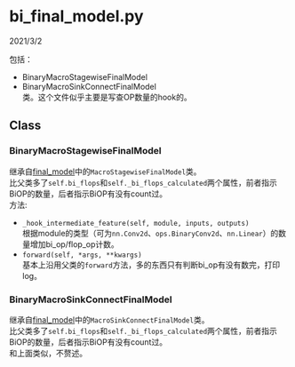 # bi_final_model.py  

2021/3/2  

包括：  
* BinaryMacroStagewiseFinalModel  
* BinaryMacroSinkConnectFinalModel  
类。这个文件似乎主要是写查OP数量的hook的。  

## Class  
### BinaryMacroStagewiseFinalModel
继承自[final_model](https://youcaijun98.github.io/codez/awnas/aw_nas/btcs/layer2/final_model.html)中的`MacroStagewiseFinalModel`类。  
比父类多了`self.bi_flops`和`self._bi_flops_calculated`两个属性，前者指示BiOP的数量，后者指示BiOP有没有count过。  
方法:  
* `_hook_intermediate_feature(self, module, inputs, outputs)`  
根据module的类型（可为`nn.Conv2d`、`ops.BinaryConv2d`、`nn.Linear`）的数量增加bi_op/flop_op计数。  
* `forward(self, *args, **kwargs)`  
基本上沿用父类的`forward`方法，多的东西只有判断bi_op有没有数完，打印log。  

### BinaryMacroSinkConnectFinalModel  
继承自[final_model](https://youcaijun98.github.io/codez/awnas/aw_nas/btcs/layer2/final_model.html)中的`MacroSinkConnectFinalModel`类。  
比父类多了`self.bi_flops`和`self._bi_flops_calculated`两个属性，前者指示BiOP的数量，后者指示BiOP有没有count过。  
和上面类似，不赘述。  

